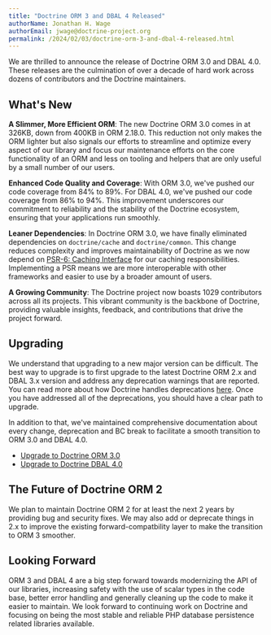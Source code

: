 ```yaml
---
title: "Doctrine ORM 3 and DBAL 4 Released"
authorName: Jonathan H. Wage
authorEmail: jwage@doctrine-project.org
permalink: /2024/02/03/doctrine-orm-3-and-dbal-4-released.html
---
```


We are thrilled to announce the release of Doctrine ORM 3.0 and DBAL 4.0.
These releases are the culmination of over a decade of hard work across
dozens of contributors and the Doctrine maintainers.

## What's New

**A Slimmer, More Efficient ORM**: The new Doctrine ORM 3.0 comes in at
326KB, down from 400KB in ORM 2.18.0. This reduction not only makes the
ORM lighter but also signals our efforts to streamline and optimize every
aspect of our library and focus our maintenance efforts on the core functionality
of an ORM and less on tooling and helpers that are only useful by a small number
of our users.

**Enhanced Code Quality and Coverage**: With ORM 3.0, we've pushed our
code coverage from 84% to 89%. For DBAL 4.0, we've pushed our code coverage
from 86% to 94%. This improvement underscores our commitment to reliability
and the stability of the Doctrine ecosystem, ensuring that your applications
run smoothly.

**Leaner Dependencies**: In Doctrine ORM 3.0, we have finally eliminated
dependencies on `doctrine/cache` and `doctrine/common`. This change reduces
complexity and improves maintainability of Doctrine as we now depend on
[PSR-6: Caching Interface](https://www.php-fig.org/psr/psr-6/) for our
caching responsibilities. Implementing a PSR means we are more interoperable
with other frameworks and easier to use by a broader amount of users.

**A Growing Community**: The Doctrine project now boasts 1029 contributors
across all its projects. This vibrant community is the backbone of Doctrine,
providing valuable insights, feedback, and contributions that drive the
project forward.

## Upgrading

We understand that upgrading to a new major version can be difficult. The
best way to upgrade is to first upgrade to the latest Doctrine ORM 2.x and
DBAL 3.x version and address any deprecation warnings that are reported. You
can read more about how Doctrine handles deprecations [here](https://www.doctrine-project.org/policies/deprecation.html).
Once you have addressed all of the deprecations, you should have a clear
path to upgrade.

In addition to that, we've maintained comprehensive documentation about
every change, deprecation and BC break to facilitate a smooth transition
to ORM 3.0 and DBAL 4.0.

- [Upgrade to Doctrine ORM 3.0](https://github.com/doctrine/orm/blob/HEAD/UPGRADE.md)
- [Upgrade to Doctrine DBAL 4.0](https://github.com/doctrine/dbal/blob/HEAD/UPGRADE.md)

## The Future of Doctrine ORM 2

We plan to maintain Doctrine ORM 2 for at least the next 2 years by providing
bug and security fixes. We may also add or deprecate things in 2.x to improve
the existing forward-compatbility layer to make the transition to ORM 3 smoother.

## Looking Forward

ORM 3 and DBAL 4 are a big step forward towards modernizing the API of our
libraries, increasing safety with the use of scalar types in the code base,
better error handling and generally cleaning up the code to make it easier
to maintain. We look forward to continuing work on Doctrine and focusing on
being the most stable and reliable PHP database persistence related libraries
available.
